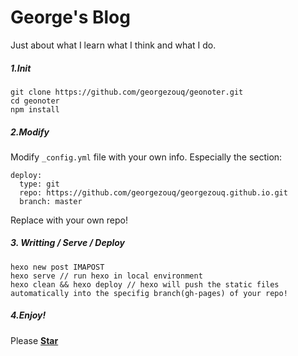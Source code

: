 # George's Blog

Just about what I learn what I think and what I do.

##### 1.Init

```
git clone https://github.com/georgezouq/geonoter.git
cd geonoter
npm install
```

##### 2.Modify
Modify `_config.yml` file with your own info.
Especially the section:

```
deploy:
  type: git
  repo: https://github.com/georgezouq/georgezouq.github.io.git
  branch: master
```

Replace with your own repo!

##### 3. Writting / Serve / Deploy

```
hexo new post IMAPOST
hexo serve // run hexo in local environment
hexo clean && hexo deploy // hexo will push the static files automatically into the specifig branch(gh-pages) of your repo!
```

##### 4.Enjoy!

Please [**Star**](https://github.com/georgezouq/geonoter)
